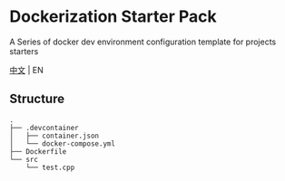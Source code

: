 # Dockerization Starter Pack

A Series of docker dev environment configuration template for projects starters

[中文](README.md) | EN

## Structure

```
.
├── .devcontainer
│   ├── container.json
│   └── docker-compose.yml
├── Dockerfile
└── src
    └── test.cpp
```
